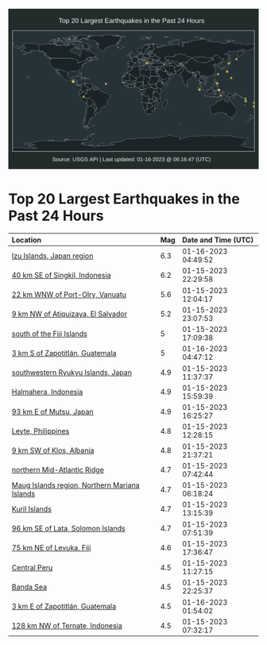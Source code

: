 ![Map](./map.png)

# Top 20 Largest Earthquakes in the Past 24 Hours

| Location | Mag | Date and Time (UTC) |
|:---|:---|:---|
| [Izu Islands, Japan region](https://earthquake.usgs.gov/earthquakes/eventpage/us7000j4mj) | 6.3 | 01-16-2023 04:49:52 |
| [40 km SE of Singkil, Indonesia](https://earthquake.usgs.gov/earthquakes/eventpage/us7000j4kr) | 6.2 | 01-15-2023 22:29:58 |
| [22 km WNW of Port-Olry, Vanuatu](https://earthquake.usgs.gov/earthquakes/eventpage/us7000j4ij) | 5.6 | 01-15-2023 12:04:17 |
| [9 km NW of Atiquizaya, El Salvador](https://earthquake.usgs.gov/earthquakes/eventpage/us7000j4ld) | 5.2 | 01-15-2023 23:07:53 |
| [south of the Fiji Islands](https://earthquake.usgs.gov/earthquakes/eventpage/us7000j4jq) | 5 | 01-15-2023 17:09:38 |
| [3 km S of Zapotitlán, Guatemala](https://earthquake.usgs.gov/earthquakes/eventpage/us7000j4mi) | 5 | 01-16-2023 04:47:12 |
| [southwestern Ryukyu Islands, Japan](https://earthquake.usgs.gov/earthquakes/eventpage/us7000j4if) | 4.9 | 01-15-2023 11:37:37 |
| [Halmahera, Indonesia](https://earthquake.usgs.gov/earthquakes/eventpage/us7000j4jj) | 4.9 | 01-15-2023 15:59:39 |
| [93 km E of Mutsu, Japan](https://earthquake.usgs.gov/earthquakes/eventpage/us7000j4jn) | 4.9 | 01-15-2023 16:25:27 |
| [Leyte, Philippines](https://earthquake.usgs.gov/earthquakes/eventpage/us7000j4it) | 4.8 | 01-15-2023 12:28:15 |
| [9 km SW of Klos, Albania](https://earthquake.usgs.gov/earthquakes/eventpage/us7000j4kh) | 4.8 | 01-15-2023 21:37:21 |
| [northern Mid-Atlantic Ridge](https://earthquake.usgs.gov/earthquakes/eventpage/us7000j4hp) | 4.7 | 01-15-2023 07:42:44 |
| [Maug Islands region, Northern Mariana Islands](https://earthquake.usgs.gov/earthquakes/eventpage/us7000j4hd) | 4.7 | 01-15-2023 06:18:24 |
| [Kuril Islands](https://earthquake.usgs.gov/earthquakes/eventpage/us7000j4ix) | 4.7 | 01-15-2023 13:15:39 |
| [96 km SE of Lata, Solomon Islands](https://earthquake.usgs.gov/earthquakes/eventpage/us7000j4hl) | 4.7 | 01-15-2023 07:51:39 |
| [75 km NE of Levuka, Fiji](https://earthquake.usgs.gov/earthquakes/eventpage/us7000j4js) | 4.6 | 01-15-2023 17:36:47 |
| [Central Peru](https://earthquake.usgs.gov/earthquakes/eventpage/us7000j4ib) | 4.5 | 01-15-2023 11:27:15 |
| [Banda Sea](https://earthquake.usgs.gov/earthquakes/eventpage/us7000j4kq) | 4.5 | 01-15-2023 22:25:37 |
| [3 km E of Zapotitlán, Guatemala](https://earthquake.usgs.gov/earthquakes/eventpage/us7000j4ly) | 4.5 | 01-16-2023 01:54:02 |
| [128 km NW of Ternate, Indonesia](https://earthquake.usgs.gov/earthquakes/eventpage/us7000j4hj) | 4.5 | 01-15-2023 07:32:17 |

